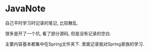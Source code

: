 # JavaNote

自己平时学习时记录的笔记, 比较散乱.

很多是开了一个坑, 看了部分源码, 但是没有记录的空白.

主要内容基本都集中在Spring文件夹下.
里面记录我对Spring家族的学习.
